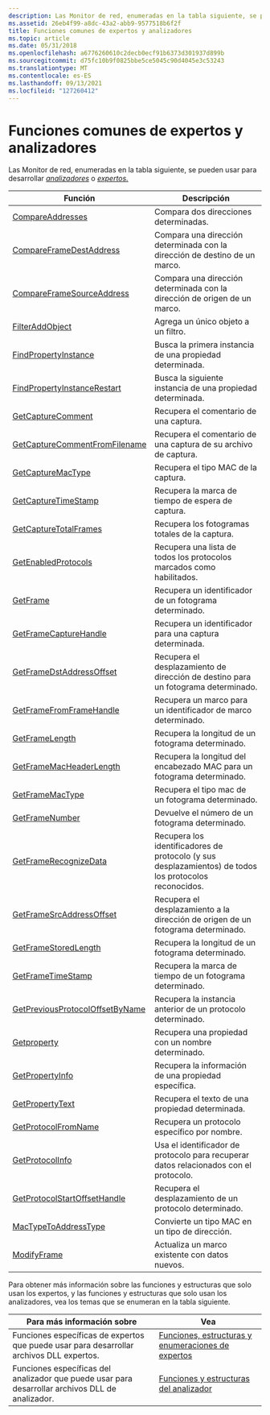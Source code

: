 ```yaml
---
description: Las Monitor de red, enumeradas en la tabla siguiente, se pueden usar para desarrollar analizadores o expertos.
ms.assetid: 26eb4f99-a8dc-43a2-abb9-9577518b6f2f
title: Funciones comunes de expertos y analizadores
ms.topic: article
ms.date: 05/31/2018
ms.openlocfilehash: a6776260610c2decb0ecf91b6373d301937d899b
ms.sourcegitcommit: d75fc10b9f0825bbe5ce5045c90d4045e3c53243
ms.translationtype: MT
ms.contentlocale: es-ES
ms.lasthandoff: 09/13/2021
ms.locfileid: "127260412"
---
```

# <a name="expert-and-parser-common-functions"></a>Funciones comunes de expertos y analizadores

Las Monitor de red, enumeradas en la tabla siguiente, se pueden usar para desarrollar [*analizadores*](p.md) o [*expertos.*](e.md)



| Función                                                               | Descripción                                                                         |
|------------------------------------------------------------------------|-------------------------------------------------------------------------------------|
| [CompareAddresses](compareaddresses.md)                               | Compara dos direcciones determinadas.                                                       |
| [CompareFrameDestAddress](compareframedestaddress.md)                 | Compara una dirección determinada con la dirección de destino de un marco.                     |
| [CompareFrameSourceAddress](compareframesourceaddress.md)             | Compara una dirección determinada con la dirección de origen de un marco.                          |
| [FilterAddObject](filteraddobject.md)                                 | Agrega un único objeto a un filtro.                                                   |
| [FindPropertyInstance](findpropertyinstance.md)                       | Busca la primera instancia de una propiedad determinada.                                       |
| [FindPropertyInstanceRestart](findpropertyinstancerestart.md)         | Busca la siguiente instancia de una propiedad determinada.                                        |
| [GetCaptureComment](getcapturecomment.md)                             | Recupera el comentario de una captura.                                                 |
| [GetCaptureCommentFromFilename](getcapturecommentfromfilename.md)     | Recupera el comentario de una captura de su archivo de captura.                           |
| [GetCaptureMacType](getcapturemactype.md)                             | Recupera el tipo MAC de la captura.                                              |
| [GetCaptureTimeStamp](getcapturetimestamp.md)                         | Recupera la marca de tiempo de espera de captura.                                                |
| [GetCaptureTotalFrames](getcapturetotalframes.md)                     | Recupera los fotogramas totales de la captura.                                          |
| [GetEnabledProtocols](getenabledprotocols.md)                         | Recupera una lista de todos los protocolos marcados como habilitados.                            |
| [GetFrame](getframe.md)                                               | Recupera un identificador de un fotograma determinado.                                                |
| [GetFrameCaptureHandle](getframecapturehandle.md)                     | Recupera un identificador para una captura determinada.                                              |
| [GetFrameDstAddressOffset](getframedstaddressoffset.md)               | Recupera el desplazamiento de dirección de destino para un fotograma determinado.                         |
| [GetFrameFromFrameHandle](getframefromframehandle.md)                 | Recupera un marco para un identificador de marco determinado.                                         |
| [GetFrameLength](getframelength.md)                                   | Recupera la longitud de un fotograma determinado.                                              |
| [GetFrameMacHeaderLength](getframemacheaderlength.md)                 | Recupera la longitud del encabezado MAC para un fotograma determinado.                           |
| [GetFrameMacType](getframemactype.md)                                 | Recupera el tipo mac de un fotograma determinado.                                           |
| [GetFrameNumber](getframenumber.md)                                   | Devuelve el número de un fotograma determinado.                                                |
| [GetFrameRecognizeData](getframerecognizedata.md)                     | Recupera los identificadores de protocolo (y sus desplazamientos) de todos los protocolos reconocidos. |
| [GetFrameSrcAddressOffset](getframesrcaddressoffset.md)               | Recupera el desplazamiento a la dirección de origen de un fotograma determinado.                        |
| [GetFrameStoredLength](getframestoredlength.md)                       | Recupera la longitud de un fotograma determinado.                                              |
| [GetFrameTimeStamp](getframetimestamp.md)                             | Recupera la marca de tiempo de un fotograma determinado.                                          |
| [GetPreviousProtocolOffsetByName](getpreviousprotocoloffsetbyname.md) | Recupera la instancia anterior de un protocolo determinado.                                |
| [Getproperty](getproperty.md)                                         | Recupera una propiedad con un nombre determinado.                                             |
| [GetPropertyInfo](getpropertyinfo.md)                                 | Recupera la información de una propiedad específica.                                   |
| [GetPropertyText](getpropertytext.md)                                 | Recupera el texto de una propiedad determinada.                                             |
| [GetProtocolFromName](getprotocolfromname.md)                         | Recupera un protocolo específico por nombre.                                              |
| [GetProtocolInfo](getprotocolinfo.md)                                 | Usa el identificador de protocolo para recuperar datos relacionados con el protocolo.                        |
| [GetProtocolStartOffsetHandle](getprotocolstartoffsethandle.md)       | Recupera el desplazamiento de un protocolo determinado.                                           |
| [MacTypeToAddressType](mactypetoaddresstype.md)                       | Convierte un tipo MAC en un tipo de dirección.                                             |
| [ModifyFrame](modifyframe.md)                                         | Actualiza un marco existente con datos nuevos.                                            |



 

Para obtener más información sobre las funciones y estructuras que solo usan los expertos, y las funciones y estructuras que solo usan los analizadores, vea los temas que se enumeran en la tabla siguiente.



| Para más información sobre                                          | Vea                                                                                                |
|---------------------------------------------------------------------|----------------------------------------------------------------------------------------------------|
| Funciones específicas de expertos que puede usar para desarrollar archivos DLL expertos. | [Funciones, estructuras y enumeraciones de expertos](expert-functions-structures-and-enumerations.md) |
| Funciones específicas del analizador que puede usar para desarrollar archivos DLL de analizador. | [Funciones y estructuras del analizador](parser-functions-and-structures.md)                             |



 

 

 



